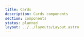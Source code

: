 ```yaml
---
title: Cards
description: Cards components
section: components
status: planned
layout: ../../layouts/Layout.astro
---
```


